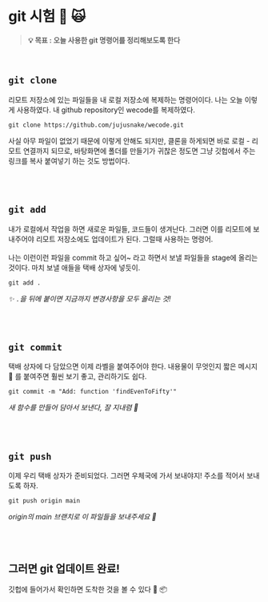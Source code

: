 # git 시험 🐙 🙀

> **💡 목표 : 오늘 사용한 git 명령어를 정리해보도록 한다**

<br>

## `git clone`

리모트 저장소에 있는 파일들을 내 로컬 저장소에 복제하는 명령어이다.
나는 오늘 이렇게 사용하였다. 내 github repository인 wecode를 복제하였다.

```
git clone https://github.com/jujusnake/wecode.git
```

사실 아무 파일이 없었기 때문에 이렇게 안해도 되지만, 클론을 하게되면 바로 로컬 - 리모트 연결까지 되므로, 바탕화면에 폴더를 만들기가 귀찮은 정도면 그냥 깃헙에서 주는 링크를 복사 붙여넣기 하는 것도 방법이다.

<br><br>

## `git add`

내가 로컬에서 작업을 하면 새로운 파일들, 코드들이 생겨난다. 그러면 이를 리모트에 보내주어야 리모트 저장소에도 업데이트가 된다. 그럴때 사용하는 명령어. <br> <br>
나는 이런이런 파일을 commit 하고 싶어~ 라고 하면서 보낼 파일들을 stage에 올리는 것이다. 마치 보낼 애들을 택배 상자에 넣듯이.

```
git add .
```

_✨ `.`을 뒤에 붙이면 지금까지 변경사항을 모두 올리는 것!_

<br><br>

## `git commit`

택배 상자에 다 담았으면 이제 라벨을 붙여주어야 한다. 내용물이 무엇인지 짧은 메시지 💌 를 붙여주면 훨씬 보기 좋고, 관리하기도 쉽다.

```
git commit -m "Add: function 'findEvenToFifty'"
```

_새 함수를 만들어 담아서 보낸다, 잘 지내렴 💋_

<br><br>

## `git push`

이제 우리 택배 상자가 준비되었다. 그러면 우체국에 가서 보내야지! 주소를 적어서 보내도록 하자.

```
git push origin main
```

_origin의 main 브랜치로 이 파일들을 보내주세요 🙏_

<br><br>

## 그러면 git 업데이트 완료!

깃헙에 들어가서 확인하면 도착한 것을 볼 수 있다 📮 📦
